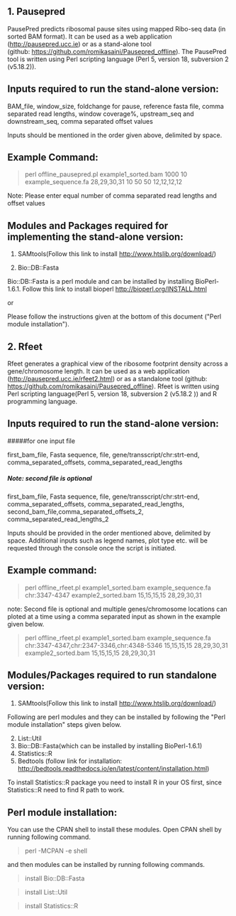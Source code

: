 ## 1. Pausepred
PausePred predicts ribosomal pause sites using mapped Ribo-seq data (in sorted BAM format). It can be used as a web application (http://pausepred.ucc.ie) or as a stand-alone tool (github: https://github.com/romikasaini/Pausepred_offline). The PausePred tool is written using Perl scripting language (Perl 5, version 18, subversion 2 (v5.18.2)).

## Inputs required to run the stand-alone version:

BAM_file, window_size, foldchange for pause, reference fasta file, comma separated read lengths, window coverage%, upstream_seq and downstream_seq, comma separated offset values

Inputs should be mentioned in the order given above, delimited by space.

## Example Command:
>perl offline_pausepred.pl example1_sorted.bam 1000 10 example_sequence.fa 28,29,30,31 10 50 50 12,12,12,12

Note: Please enter equal number of comma separated read lengths and offset values

## Modules and Packages required for implementing the stand-alone version:
1. SAMtools(Follow this link to install http://www.htslib.org/download/)


2. Bio::DB::Fasta

Bio::DB::Fasta is a perl module and can be installed by installing BioPerl-1.6.1. Follow this link to install bioperl http://bioperl.org/INSTALL.html
                                                  
or 

Please follow the instructions given at the bottom of this document ("Perl module installation").


## 2. Rfeet
Rfeet generates a graphical view of the ribosome footprint density across a gene/chromosome length. It can be used as a web application (http://pausepred.ucc.ie/rfeet2.html) or as a standalone tool (github: https://github.com/romikasaini/Pausepred_offline).
Rfeet is written using Perl scripting language(Perl 5, version 18, subversion 2 (v5.18.2 )) and R programming language.

## Inputs required to run the stand-alone version:

#####for one input file 

first_bam_file, Fasta sequence, file, gene/transscript/chr:strt-end, comma_separated_offsets, comma_separated_read_lengths

##### Note: second file is optional
first_bam_file, Fasta sequence, file, gene/transscript/chr:strt-end, comma_separated_offsets, comma_separated_read_lengths, second_bam_file,comma_separated_offsets_2, comma_separated_read_lengths_2

Inputs should be provided in the order mentioned above, delimited by space. Additional inputs such as legend names, plot type etc. will be requested through the console once the script is initiated.

## Example command:
>perl offline_rfeet.pl example1_sorted.bam example_sequence.fa chr:3347-4347 example2_sorted.bam 15,15,15,15 28,29,30,31

note: Second file is optional and multiple genes/chromosome locations can ploted at a time using a comma separated input as shown in the example given below.
>perl offline_rfeet.pl example1_sorted.bam example_sequence.fa chr:3347-4347,chr:2347-3346,chr:4348-5346 15,15,15,15 28,29,30,31 example2_sorted.bam 15,15,15,15 28,29,30,31

## Modules/Packages required to run standalone version:
1. SAMtools(Follow this link to install http://www.htslib.org/download/)

Following are perl modules and they can be installed by following the "Perl module installation" steps given below.

2. List::Util
3. Bio::DB::Fasta(which can be installed by installing BioPerl-1.6.1)
4. Statistics::R
5. Bedtools (follow link for installation: http://bedtools.readthedocs.io/en/latest/content/installation.html)

To install Statistics::R package you need to install R in your OS first, since Statistics::R need to find R path to work. 

## Perl module installation:

You can use the CPAN shell to install these modules. Open CPAN shell by running following command.

>perl -MCPAN -e shell

and then modules can be installed by running following commands.

>install Bio::DB::Fasta

>install List::Util

>install Statistics::R
